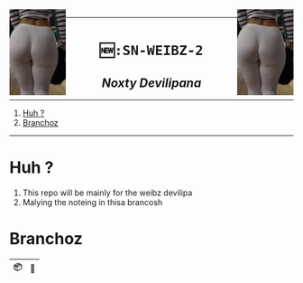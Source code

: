 
<img src="./s/s.webp" align="right" width="100">
<img src="./s/s.webp" align="left" width="100">

----

<h1 align="center"><code> 🆕:SN-WEIBZ-2 </code></h1>
<h2 align="center"><i> Noxty Devilipana </i></h2>

----
1. [Huh ?](#huh-)
2. [Branchoz](#branchoz)

----

# Huh ? 

1. This repo will be mainly for the weibz devilipa 
2. Malying the noteing in thisa brancosh

# Branchoz 

📦|🔢
|:--:|:--:|

